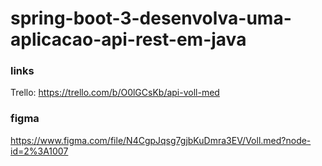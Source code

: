 # spring-boot-3-desenvolva-uma-aplicacao-api-rest-em-java


### links ###
Trello: https://trello.com/b/O0lGCsKb/api-voll-med

### figma ###
https://www.figma.com/file/N4CgpJqsg7gjbKuDmra3EV/Voll.med?node-id=2%3A1007